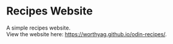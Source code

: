# Recipes Website
A simple recipes website.  
View the website here: https://worthyag.github.io/odin-recipes/.
